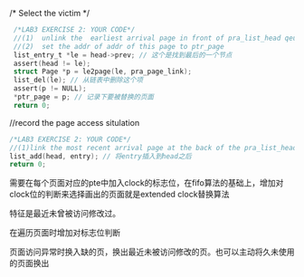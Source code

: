 /* Select the victim */

```c
 /*LAB3 EXERCISE 2: YOUR CODE*/ 
 //(1)  unlink the  earliest arrival page in front of pra_list_head qeueue
 //(2)  set the addr of addr of this page to ptr_page
 list_entry_t *le = head->prev; // 这个是找到最后的一个节点
 assert(head != le);
 struct Page *p = le2page(le, pra_page_link);
 list_del(le); // 从链表中删除这个项
 assert(p != NULL);
 *ptr_page = p; // 记录下要被替换的页面
 return 0;
```
//record the page access situlation

```c
/*LAB3 EXERCISE 2: YOUR CODE*/ 
//(1)link the most recent arrival page at the back of the pra_list_head qeueue.
list_add(head, entry); // 将entry插入到head之后
return 0;
```
需要在每个页面对应的pte中加入clock的标志位，在fifo算法的基础上，增加对clock位的判断来选择画出的页面就是extended clock替换算法

特征是最近未曾被访问修改过。

在遍历页面时增加对标志位判断

页面访问异常时换入缺的页，换出最近未被访问修改的页。也可以主动将久未使用的页面换出